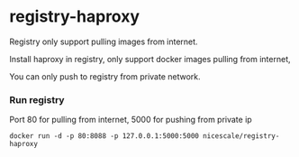 registry-haproxy
================

Registry only support pulling images from internet.


Install haproxy in registry, only support docker images pulling from internet,

You can only push to registry from private network.


### Run registry

Port 80 for pulling from internet, 5000 for pushing from private ip

```docker run -d -p 80:8088 -p 127.0.0.1:5000:5000 nicescale/registry-haproxy```


